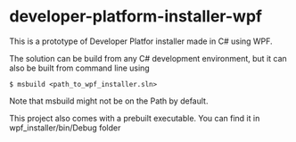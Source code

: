 # developer-platform-installer-wpf

This is a prototype of Developer Platfor installer made in C# using WPF.

The solution can be build from any C# development environment, but it can also be built from command line using

    $ msbuild <path_to_wpf_installer.sln>

Note that msbuild might not be on the Path by default.

This project also comes with a prebuilt executable. You can find it in wpf_installer/bin/Debug folder
